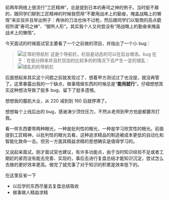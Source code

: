 <!--
 * @Author: your name
 * @Date: 2020-04-08 21:05:58
 * @LastEditTime: 2020-04-08 23:06:39
 * @LastEditors: Please set LastEditors
 * @Description: In User Settings Edit
 * @FilePath: \RW 笔记\自省\吾日三省吾身.md
 -->

前两年网络上很流行“工匠精神”，总是提到日本的寿司之神的例子。当时挺不屑的，跟同学们聊到工匠精神的时候我惯用“不要用战术上的勤奋，掩盖战略上的懒惰”来反驳并且举出例子：再快的刀法也快不过枪，然后跟同学们以智商的高点藐视所谓“寿司之神”、“御所人形”。其实我个人又何尝没有“用战略上的勤奋来掩盖战术上的懒惰”。

今天面试的时候面试官主要看了一个之前做的项目，并指出了一个小 bug：

> ![正常的导航栏](https://images.cnblogs.com/cnblogs_com/riwang/1658535/o_200408131036%7BD$4XZI1I6Z%60W7~[%7DX_XRMC.png)
> 这是个导航栏，栏目是动态的可以在后台增添。bug 在于：在低分辨率并且栏目加的比较多的的情况下会产生一定的错乱：
> ![错乱的的导航栏](https://images.cnblogs.com/cnblogs_com/riwang/1658535/o_200408125938%7BA~%7BFNOLBT~6B1V[VS3L8OD.png)

后面想起来其实这个问题之前就发现过了，想着甲方测试过了也没提，就没再管了。这里暴露出我的一个缺点，做事情做东西的时候总是“**能用就行**”。仔细想想其实这种想法导致了挺多 bug、留下了挺多遗憾。

想想我的腹肌大业，从 220 减到到 160 后就停滞了。

想想每个上线后出的 bug，感谢涛少顶住压力，不然从老师到甲方怕是都要吊打我。

看一样东西要带两种眼光，一种是批判性的眼光，一种是学习欣赏性的眼光。前面提到工匠精神，以批判性的眼光去看，这种追求精品的制造被成本更低的自动化和智能化致命一击。但另一方面其精益求精的思想确实是值得学习的。

又说起来面试，刚才面试官也建议，有许多功能点，由于当时知识经验不足或者工期赶的紧而没有能去完善、实现的，事后去进行复盘总结才能知识沉淀，尝试怎么去做的更好效率更高。做完了就完事了对于知识的积累是效率低下的。

在这里反省一下

- 以后学的东西尽量去复盘总结吸收
- 做事做人精益求精
